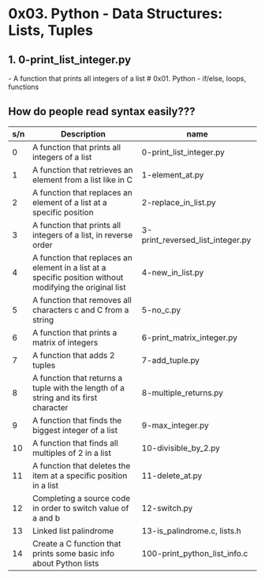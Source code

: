 # 0x03. Python - Data Structures: Lists, Tuples

<h2>1. 0-print_list_integer.py</h2>
- A function that prints all integers of a list
# 0x01. Python - if/else, loops, functions

## How do people read syntax easily???

| s/n | Description                                                                                                | name                        |
| --- | ---------------------------------------------------------------------------------------------------------- | --------------------------- |
| 0   | A function that prints all integers of a list               | 0-print_list_integer.py   |
| 1   | A function that retrieves an element from a list like in C                                          | 1-element_at.py            |
| 2   | A function that replaces an element of a list at a specific position                         | 2-replace_in_list.py         |
| 3   | A function that prints all integers of a list, in reverse order                         | 3-print_reversed_list_integer.py          |
| 4   | A function that replaces an element in a list at a specific position without modifying the original list | 4-new_in_list.py             |
| 5   | A function that removes all characters c and C from a string                                                                 | 5-no_c.py            |
| 6   | A function that prints a matrix of integers                                   | 6-print_matrix_integer.py            |
| 7   | A function that adds 2 tuples                                                             | 7-add_tuple.py               |
| 8   | A function that returns a tuple with the length of a string and its first character                                        | 8-multiple_returns.py              |
| 9   | A function that finds the biggest integer of a list                                                         | 9-max_integer.py      |
| 10  | A function that finds all multiples of 2 in a list                                                   | 10-divisible_by_2.py                  |
| 11  | A function that deletes the item at a specific position in a list                                          | 11-delete_at.py                  |
| 12  | Completing a source code in order to switch value of a and b                                      | 12-switch.py              |
| 13  | Linked list palindrome                                                                               | 13-is_palindrome.c, lists.h |
| 14  | Create a C function that prints some basic info about Python lists            | 100-print_python_list_info.c       |
